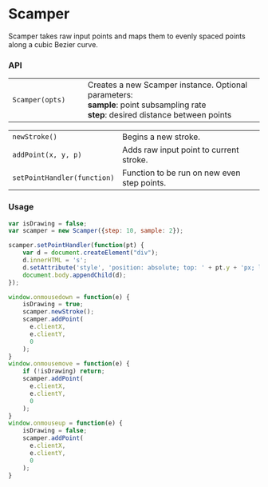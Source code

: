 # Scamper

Scamper takes raw input points and maps them to evenly spaced points along a cubic Bezier curve.

### API

<table>
<tr>
  <td width="30%"><code>Scamper(opts)</code></td>
  <td width="70%">Creates a new Scamper instance.  Optional parameters: <br> <b>sample</b>: point subsampling rate <br> <b>step</b>: desired distance between points</td>
</tr>
</table>

<table>
<tr>
  <td width="30%"><code>newStroke()</code></td>
  <td width="70%">Begins a new stroke.</td>
</tr>
<tr>
  <td><code>addPoint(x, y, p)</code></td>
  <td>Adds raw input point to current stroke.</td>
</tr>
<tr>
  <td><code>setPointHandler(function)</code></td>
  <td>Function to be run on new even step points.</td>
</tr>
</table>

### Usage

```js
var isDrawing = false;
var scamper = new Scamper({step: 10, sample: 2});

scamper.setPointHandler(function(pt) {
	var d = document.createElement("div");
	d.innerHTML = 's';
	d.setAttribute('style', 'position: absolute; top: ' + pt.y + 'px; left: ' + pt.x + 'px;');
	document.body.appendChild(d);
});

window.onmousedown = function(e) {
	isDrawing = true;
	scamper.newStroke();
	scamper.addPoint(
	  e.clientX,
	  e.clientY,
	  0
	);
}
window.onmousemove = function(e) {
	if (!isDrawing) return;
	scamper.addPoint(
	  e.clientX,
	  e.clientY,
	  0
	);
}
window.onmouseup = function(e) {
	isDrawing = false;
	scamper.addPoint(
	  e.clientX,
	  e.clientY,
	  0
	);
}
```
